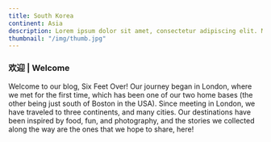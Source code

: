 ```yaml
---
title: South Korea
continent: Asia
description: Lorem ipsum dolor sit amet, consectetur adipiscing elit. Morbi hendrerit dignissim dui a mollis. Duis tempor pretium ante id tristique. Phasellus lacus metus, placerat quis commodo in, aliquet ut lectus.
thumbnail: "/img/thumb.jpg"
---
```


### 欢迎 | Welcome

Welcome to our blog, Six Feet Over! Our journey began in London, where we met for the first time, which has been one of our two home bases (the other being just south of Boston in the USA). Since meeting in London, we have traveled to three continents, and many cities. Our destinations have been inspired by food, fun, and photography, and the stories we collected along the way are the ones that we hope to share, here!